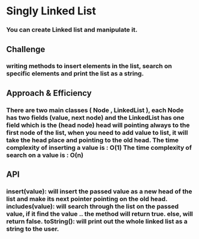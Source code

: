 # Singly Linked List
### You can create Linked list and manipulate it.
## Challenge
### writing methods to insert elements in the list, search on specific elements and print the list as a string.

## Approach & Efficiency
### There are two main classes ( Node , LinkedList ), each Node has two fields (value, next node) and the LinkedList has one field which is the (head node) head will pointing always to the first node of the list, when you need to add value to list, it will take the head place and pointing to the old head. The time complexity of inserting a value is : O(1) The time complexity of search on a value is : O(n)
## API
### insert(value): will insert the passed value as a new head of the list and make its next pointer pointing on the old head. includes(value): will search through the list on the passed value, if it find the value .. the method will return true. else, will return false. toString(): will print out the whole linked list as a string to the user.